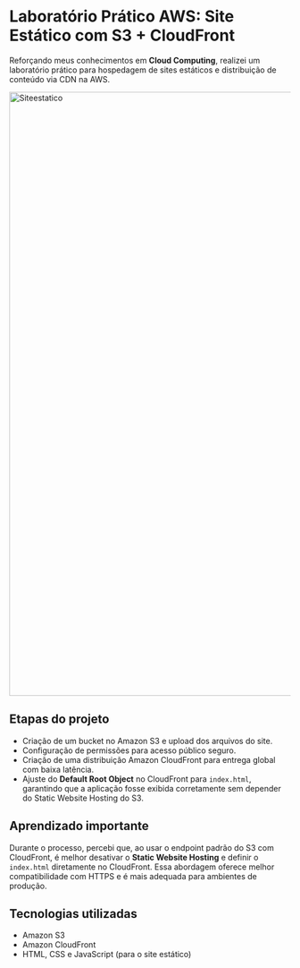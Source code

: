 # Laboratório Prático AWS: Site Estático com S3 + CloudFront

Reforçando meus conhecimentos em **Cloud Computing**, realizei um laboratório prático para hospedagem de sites estáticos e distribuição de conteúdo via CDN na AWS.

<img width="1919" height="1079" alt="Siteestatico" src="https://github.com/user-attachments/assets/63950523-1d3b-46d8-9b8f-1e97c608d056" />

## Etapas do projeto

- Criação de um bucket no Amazon S3 e upload dos arquivos do site.
- Configuração de permissões para acesso público seguro.
- Criação de uma distribuição Amazon CloudFront para entrega global com baixa latência.
- Ajuste do **Default Root Object** no CloudFront para `index.html`, garantindo que a aplicação fosse exibida corretamente sem depender do Static Website Hosting do S3.

## Aprendizado importante

Durante o processo, percebi que, ao usar o endpoint padrão do S3 com CloudFront, é melhor desativar o **Static Website Hosting** e definir o `index.html` diretamente no CloudFront. Essa abordagem oferece melhor compatibilidade com HTTPS e é mais adequada para ambientes de produção.

## Tecnologias utilizadas

- Amazon S3
- Amazon CloudFront
- HTML, CSS e JavaScript (para o site estático)

